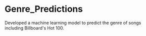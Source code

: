 # Genre_Predictions
Developed a machine learning model to predict the genre of songs including Billboard's Hot 100.
